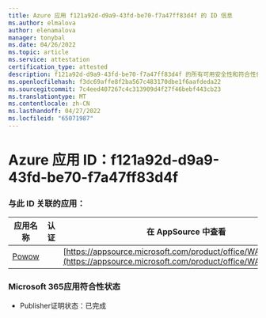 ```yaml
---
title: Azure 应用 f121a92d-d9a9-43fd-be70-f7a47ff83d4f 的 ID 信息
ms.author: elmalova
author: elenamalova
manager: tonybal
ms.date: 04/26/2022
ms.topic: article
ms.service: attestation
certification_type: attested
description: f121a92d-d9a9-43fd-be70-f7a47ff83d4f 的所有可用安全性和符合性信息。
ms.openlocfilehash: f3dc69affe8f2ba567c483170dbe1f6aafdeda22
ms.sourcegitcommit: 7c4eed407267c4c313909d4f27f46bebf443cb23
ms.translationtype: MT
ms.contentlocale: zh-CN
ms.lasthandoff: 04/27/2022
ms.locfileid: "65071987"
---
```

# <a name="azure-app-id-f121a92d-d9a9-43fd-be70-f7a47ff83d4f"></a>Azure 应用 ID：f121a92d-d9a9-43fd-be70-f7a47ff83d4f


### <a name="apps-associated-with-this-id"></a>与此 ID 关联的应用：
| **应用名称** | **认证** | **在 AppSource 中查看** |
|--------------|---------------|-----------------------|
| [Powow](../forward/WA200002952.md) |  | [https://appsource.microsoft.com/product/office/WA200002952](https://appsource.microsoft.com/product/office/WA200002952) |

### <a name="microsoft-365-app-compliance-status"></a>Microsoft 365应用符合性状态
- Publisher证明状态：已完成
